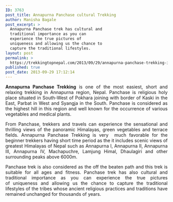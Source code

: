 ```yaml
---
ID: 3763
post_title: Annapurna Panchase cultural Trekking
author: Manisha Bagale
post_excerpt: >
  Annapurna Panchase trek has cultural and
  traditional importance as you can
  experience the true pictures of
  uniqueness and allowing us the chance to
  capture the traditional lifestyles.
layout: post
permalink: >
  https://trekkingtopnepal.com/2013/09/29/annapurna-panchase-trekking-in-nepal/
published: true
post_date: 2013-09-29 17:12:14
---
```

<p style="text-align: justify;"><strong>Annapurna Panchase Trekking</strong> is one of the most easiest, short and relaxing trekking in Annapurna region, Nepal. Panchase is religious holy place situated in South-West of Pokhara joining with border of Kaski in the East, Parbat in West and Syangja in the South. Panchase is considered as the highest hill in this region and well known for the occurrence of various vegetables and medical plants.</p>
<p style="text-align: justify;">From Panchase, trekkers and travels can experience the sensational and thrilling views of the panoramic Himalayas, green vegetables and terrace fields. Annapurna Panchase Trekking is very  much favorable for the beginner trekkers having short time period as the it includes scenic views of greatest Himalayas of Nepal such as Annapurna I, Annapurna II, Annapurna III, Annapurna IV, Machapuchre, Lamjung Himal, Dhaulagiri and other surrounding peaks above 6000m.</p>
<p style="text-align: justify;">Panchase trek is also considered as the off the beaten path and this trek is suitable for all ages and fitness. Panchase trek has also cultural and traditional importance as you can experience the true pictures of uniqueness and allowing us the chance to capture the traditional lifestyles of the tribes whose ancient religious practices and traditions have remained unchanged for thousands of years.</p>